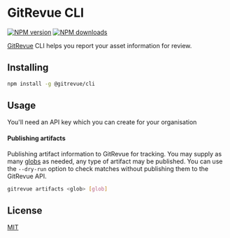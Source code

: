 # GitRevue CLI

[![NPM version](https://img.shields.io/npm/v/@gitrevue/cli.svg)](https://www.npmjs.com/package/@gitrevue/cli)
[![NPM downloads](https://img.shields.io/npm/dm/@gitrevue/cli.svg)](https://www.npmjs.com/package/@gitrevue/cli)

[GitRevue](https://gitrevue.io) CLI helps you report your asset information for review.

## Installing

```bash
npm install -g @gitrevue/cli
```

## Usage

You'll need an API key which you can create for your organisation

#### Publishing artifacts

Publishing artifact information to GitRevue for tracking. You may supply as many [globs](<"https://en.wikipedia.org/wiki/Glob_(programming)">) as needed, any type of artifact may be published. You can use the `--dry-run` option to check matches without publishing them to the GitRevue API.

```bash
gitrevue artifacts <glob> [glob]
```

## License

[MIT](https://github.com/gitrevue/sdk-js/blob/master/LICENSE)
